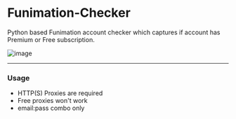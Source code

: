 # Funimation-Checker
Python based Funimation account checker which captures if account has Premium or Free subscription.

![image](https://user-images.githubusercontent.com/51265624/162493363-17606bff-db4a-42de-8629-9bc7fa776a92.png)

--------------------------------------

### Usage

- HTTP(S) Proxies are required
- Free proxies won't work
- email:pass combo only
